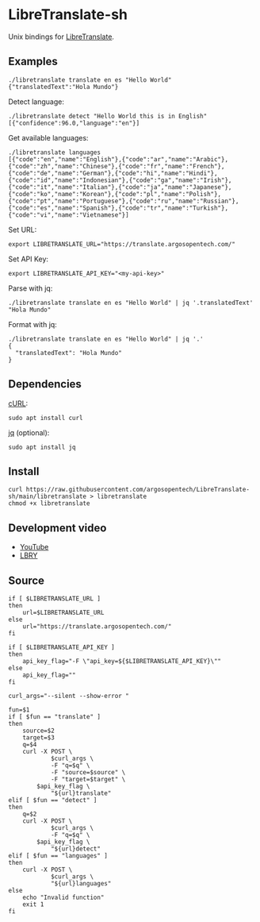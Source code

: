 # LibreTranslate-sh
Unix bindings for [LibreTranslate](https://libretranslate.com).

## Examples
```
./libretranslate translate en es "Hello World"
{"translatedText":"Hola Mundo"}
```

Detect language:
```
./libretranslate detect "Hello World this is in English"
[{"confidence":96.0,"language":"en"}]
```

Get available languages:
```
./libretranslate languages
[{"code":"en","name":"English"},{"code":"ar","name":"Arabic"},{"code":"zh","name":"Chinese"},{"code":"fr","name":"French"},{"code":"de","name":"German"},{"code":"hi","name":"Hindi"},{"code":"id","name":"Indonesian"},{"code":"ga","name":"Irish"},{"code":"it","name":"Italian"},{"code":"ja","name":"Japanese"},{"code":"ko","name":"Korean"},{"code":"pl","name":"Polish"},{"code":"pt","name":"Portuguese"},{"code":"ru","name":"Russian"},{"code":"es","name":"Spanish"},{"code":"tr","name":"Turkish"},{"code":"vi","name":"Vietnamese"}]
```

Set URL:
```
export LIBRETRANSLATE_URL="https://translate.argosopentech.com/"

```

Set API Key:
```
export LIBRETRANSLATE_API_KEY="<my-api-key>"

```

Parse with jq:
```
./libretranslate translate en es "Hello World" | jq '.translatedText'
"Hola Mundo"
```

Format with jq:
```
./libretranslate translate en es "Hello World" | jq '.'
{
  "translatedText": "Hola Mundo"
}
```

## Dependencies
[cURL](https://curl.se/):
```
sudo apt install curl

```

[jq](https://stedolan.github.io/jq/) (optional):
```
sudo apt install jq

```

## Install 
```
curl https://raw.githubusercontent.com/argosopentech/LibreTranslate-sh/main/libretranslate > libretranslate
chmod +x libretranslate

```

## Development video
- [YouTube](https://www.youtube.com/watch?v=774KxfzhYMI)
- [LBRY](https://odysee.com/@argosopentech:7/unix-bindings-for-libretranslate:3)

## Source
```
if [ $LIBRETRANSLATE_URL ]
then
    url=$LIBRETRANSLATE_URL
else
    url="https://translate.argosopentech.com/"
fi

if [ $LIBRETRANSLATE_API_KEY ]
then
    api_key_flag="-F \"api_key=${$LIBRETRANSLATE_API_KEY}\""
else
    api_key_flag=""
fi

curl_args="--silent --show-error "

fun=$1
if [ $fun == "translate" ]
then
    source=$2
    target=$3
    q=$4
    curl -X POST \
            $curl_args \
            -F "q=$q" \
            -F "source=$source" \
            -F "target=$target" \
	    $api_key_flag \
            "${url}translate"
elif [ $fun == "detect" ]
then
    q=$2
    curl -X POST \
            $curl_args \
            -F "q=$q" \
	    $api_key_flag \
            "${url}detect"
elif [ $fun == "languages" ]
then
    curl -X POST \
            $curl_args \
            "${url}languages"
else
    echo "Invalid function"
    exit 1
fi

```
